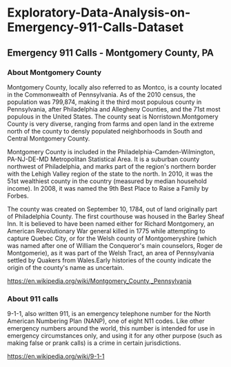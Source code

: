 # Exploratory-Data-Analysis-on-Emergency-911-Calls-Dataset

## Emergency 911 Calls - Montgomery County, PA

### About Montgomery County
Montgomery County, locally also referred to as Montco, is a county located in the Commonwealth of Pennsylvania. As of the 2010 census, the population was 799,874, making it the third most populous county in Pennsylvania, after Philadelphia and Allegheny Counties, and the 71st most populous in the United States. The county seat is Norristown.Montgomery County is very diverse, ranging from farms and open land in the extreme north of the county to densly populated neighborhoods in South and Central Montgomery County.

Montgomery County is included in the Philadelphia-Camden-Wilmington, PA-NJ-DE-MD Metropolitan Statistical Area. It is a suburban county northwest of Philadelphia, and marks part of the region's northern border with the Lehigh Valley region of the state to the north. In 2010, it was the 51st wealthiest county in the country (measured by median household income). In 2008, it was named the 9th Best Place to Raise a Family by Forbes.

The county was created on September 10, 1784, out of land originally part of Philadelphia County. The first courthouse was housed in the Barley Sheaf Inn. It is believed to have been named either for Richard Montgomery, an American Revolutionary War general killed in 1775 while attempting to capture Quebec City, or for the Welsh county of Montgomeryshire (which was named after one of William the Conqueror's main counselors, Roger de Montgomerie), as it was part of the Welsh Tract, an area of Pennsylvania settled by Quakers from Wales.Early histories of the county indicate the origin of the county's name as uncertain.

https://en.wikipedia.org/wiki/Montgomery_County,_Pennsylvania

### About 911 calls
9-1-1, also written 911, is an emergency telephone number for the North American Numbering Plan (NANP), one of eight N11 codes. Like other emergency numbers around the world, this number is intended for use in emergency circumstances only, and using it for any other purpose (such as making false or prank calls) is a crime in certain jurisdictions.

https://en.wikipedia.org/wiki/9-1-1


